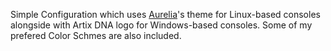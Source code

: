 Simple Configuration which uses [Aurelia](https://github.com/mobilemancer/windows-terminal-aurelia/tree/master)'s theme for Linux-based consoles alongside with Artix DNA logo for Windows-based consoles.
Some of my prefered Color Schmes are also included.
